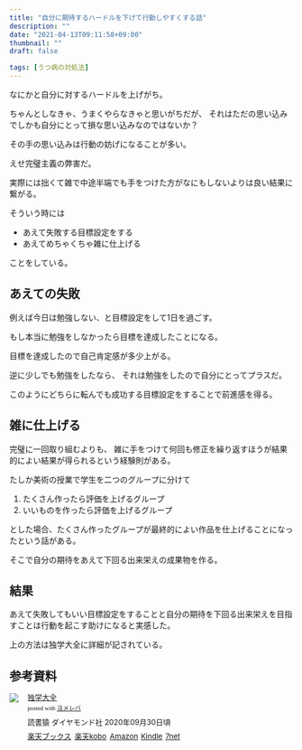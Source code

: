 ```yaml
---
title: "自分に期待するハードルを下げて行動しやすくする話"
description: ""
date: "2021-04-13T09:11:58+09:00"
thumbnail: ""
draft: false

tags: [うつ病の対処法]
---
```


なにかと自分に対するハードルを上げがち。

ちゃんとしなきゃ、うまくやらなきゃと思いがちだが、
それはただの思い込みでしかも自分にとって損な思い込みなのではないか？

その手の思い込みは行動の妨げになることが多い。

えせ完璧主義の弊害だ。

実際には拙くて雑で中途半端でも手をつけた方がなにもしないよりは良い結果に繋がる。

そういう時には
- あえて失敗する目標設定をする
- あえてめちゃくちゃ雑に仕上げる

ことをしている。

## あえての失敗
例えば今日は勉強しない、と目標設定をして1日を過ごす。

もし本当に勉強をしなかったら目標を達成したことになる。

目標を達成したので自己肯定感が多少上がる。

逆に少しでも勉強をしたなら、
それは勉強をしたので自分にとってプラスだ。

このようにどちらに転んでも成功する目標設定をすることで前進感を得る。

## 雑に仕上げる
完璧に一回取り組むよりも、
雑に手をつけて何回も修正を繰り返すほうが結果的によい結果が得られるという経験則がある。

たしか美術の授業で学生を二つのグループに分けて
1. たくさん作ったら評価を上げるグループ
1. いいものを作ったら評価を上げるグループ

とした場合、たくさん作ったグループが最終的によい作品を仕上げることになったという話がある。

そこで自分の期待をあえて下回る出来栄えの成果物を作る。

## 結果
あえて失敗してもいい目標設定をすることと自分の期待を下回る出来栄えを目指すことは行動を起こす助けになると実感した。

上の方法は独学大全に詳細が記されている。

## 参考資料

<div class="booklink-box" style="text-align:left;padding-bottom:20px;font-size:small;zoom: 1;overflow: hidden;"><div class="booklink-image" style="float:left;margin:0 15px 10px 0;"><a href="//af.moshimo.com/af/c/click?a_id=2220301&p_id=56&pc_id=56&pl_id=637&s_v=b5Rz2P0601xu&url=http%3A%2F%2Fbooks.rakuten.co.jp%2Frb%2F16399022%2F" target="_blank" ><img src="https://thumbnail.image.rakuten.co.jp/@0_mall/book/cabinet/8536/9784478108536.jpg?_ex=64x64" style="border: none;" /></a><img src="//i.moshimo.com/af/i/impression?a_id=2220301&p_id=56&pc_id=56&pl_id=637" width="1" height="1" style="border:none;"></div><div class="booklink-info" style="line-height:120%;zoom: 1;overflow: hidden;"><div class="booklink-name" style="margin-bottom:10px;line-height:120%"><a href="//af.moshimo.com/af/c/click?a_id=2220301&p_id=56&pc_id=56&pl_id=637&s_v=b5Rz2P0601xu&url=http%3A%2F%2Fbooks.rakuten.co.jp%2Frb%2F16399022%2F" target="_blank" >独学大全</a><img src="//i.moshimo.com/af/i/impression?a_id=2220301&p_id=56&pc_id=56&pl_id=637" width="1" height="1" style="border:none;"><div class="booklink-powered-date" style="font-size:8pt;margin-top:5px;font-family:verdana;line-height:120%">posted with <a href="https://yomereba.com" rel="nofollow" target="_blank">ヨメレバ</a></div></div><div class="booklink-detail" style="margin-bottom:5px;">読書猿 ダイヤモンド社 2020年09月30日頃    </div><div class="booklink-link2" style="margin-top:10px;"><div class="shoplinkrakuten" style="display:inline;margin-right:5px"><a href="//af.moshimo.com/af/c/click?a_id=2220301&p_id=56&pc_id=56&pl_id=637&s_v=b5Rz2P0601xu&url=http%3A%2F%2Fbooks.rakuten.co.jp%2Frb%2F16399022%2F" target="_blank" >楽天ブックス</a><img src="//i.moshimo.com/af/i/impression?a_id=2220301&p_id=56&pc_id=56&pl_id=637" width="1" height="1" style="border:none;"></div><div class="shoplinkrakukobo" style="display:inline;margin-right:5px"><a href="//af.moshimo.com/af/c/click?a_id=2220301&p_id=56&pc_id=56&pl_id=637&s_v=b5Rz2P0601xu&url=https%3A%2F%2Fbooks.rakuten.co.jp%2Frk%2F3f4a07a4a2093e2a80a7c4be54a7285b%2F" target="_blank" >楽天kobo</a><img src="//i.moshimo.com/af/i/impression?a_id=2220301&p_id=56&pc_id=56&pl_id=637" width="1" height="1" style="border:none;"></div><div class="shoplinkamazon" style="display:inline;margin-right:5px"><a href="//af.moshimo.com/af/c/click?a_id=2220302&p_id=170&pc_id=185&pl_id=4062&s_v=b5Rz2P0601xu&url=https%3A%2F%2Fwww.amazon.co.jp%2Fexec%2Fobidos%2FASIN%2F4478108536" target="_blank" >Amazon</a></div><div class="shoplinkkindle" style="display:inline;margin-right:5px"><a href="//af.moshimo.com/af/c/click?a_id=2220302&p_id=170&pc_id=185&pl_id=4062&s_v=b5Rz2P0601xu&url=https%3A%2F%2Fwww.amazon.co.jp%2Fgp%2Fsearch%3Fkeywords%3D%25E7%258B%25AC%25E5%25AD%25A6%25E5%25A4%25A7%25E5%2585%25A8%26__mk_ja_JP%3D%2583J%2583%255E%2583J%2583i%26url%3Dnode%253D2275256051" target="_blank" >Kindle</a></div><div class="shoplinkseven" style="display:inline;margin-right:5px"><a href="//af.moshimo.com/af/c/click?a_id=2317554&p_id=932&pc_id=1188&pl_id=12456&s_v=b5Rz2P0601xu&url=http%3A%2F%2F7net.omni7.jp%2Fsearch%2F%3FsearchKeywordFlg%3D1%26keyword%3D9784478108536" target="_blank" >7net<img src="//i.moshimo.com/af/i/impression?a_id=2317554&p_id=932&pc_id=1188&pl_id=12456" width="1" height="1" style="border:none;"></a></div>            	  	  	  	  	</div></div><div class="booklink-footer" style="clear: left"></div></div>
